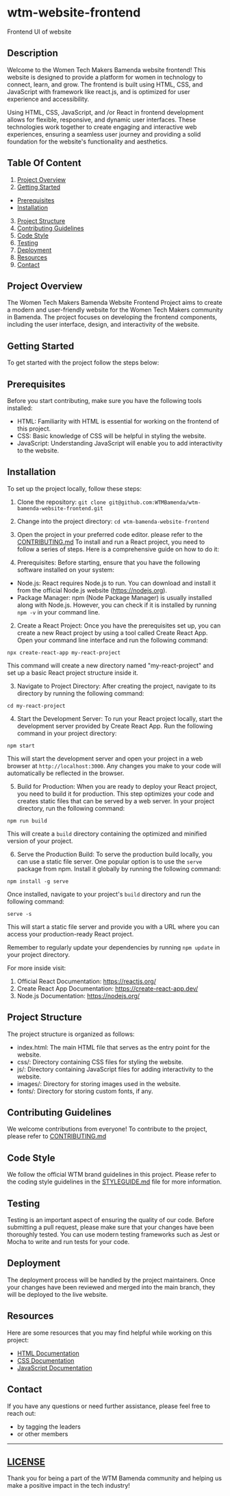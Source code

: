 # wtm-website-frontend
Frontend UI of website

Description 
------------

Welcome to the Women Tech Makers Bamenda website frontend! This website is designed to provide a platform for women in technology to connect, learn, and grow. The frontend is built using HTML, CSS, and JavaScript with framework like react.js, and is optimized for user experience and accessibility.

Using HTML, CSS, JavaScript, and /or React in frontend development allows for flexible, responsive, and dynamic user interfaces. These technologies work together to create engaging and interactive web experiences, ensuring a seamless user journey and providing a solid foundation for the website's functionality and aesthetics.


Table Of Content
-----------------

1. [Project Overview](#project-overview)
2. [Getting Started](#getting-started)
  - [Prerequisites](#prerequisites)
  - [Installation](#installation)
3. [Project Structure](#project-structure)
4. [Contributing Guidelines](#contributing-guidelines)
5. [Code Style](#code-style)
6. [Testing](#testing)
7. [Deployment](#deployment)
8. [Resources](#resources)
9. [Contact](#contact)
    

  ## Project Overview
The Women Tech Makers Bamenda Website Frontend Project aims to create a modern and user-friendly website for the Women Tech Makers community in Bamenda. The project focuses on developing the frontend components, including the user interface, design, and interactivity of the website.

## Getting Started
To get started with the project follow the steps below:
## Prerequisites
Before you start contributing, make sure you have the following tools installed:

- HTML: Familiarity with HTML is essential for working on the frontend of this project.
- CSS: Basic knowledge of CSS will be helpful in styling the website.
- JavaScript: Understanding JavaScript will enable you to add interactivity to the website.  
## Installation
To set up the project locally, follow these steps:
1. Clone the repository: `git clone git@github.com:WTMBamenda/wtm-bamenda-website-frontend.git`
2. Change into the project directory: `cd wtm-bamenda-website-frontend`
3. Open the project in your preferred code editor.
   please refer to the [CONTRIBUTING.md](CONTRIBUTING.md)
 To install and run a React project, you need to follow a series of steps. Here is a comprehensive guide on how to do it:
   
1. Prerequisites: Before starting, ensure that you have the following software installed on your system:
- Node.js: React requires Node.js to run. You can download and install it from the official Node.js website (https://nodejs.org).
- Package Manager: npm (Node Package Manager) is usually installed along with Node.js. However, you can check if it is installed by running `npm -v` in your command line.

2. Create a React Project: Once you have the prerequisites set up, you can create a new React project by using a tool called Create React App. Open your command line interface and run the following command:
```
npx create-react-app my-react-project
```
This command will create a new directory named "my-react-project" and set up a basic React project structure inside it.

3. Navigate to Project Directory: After creating the project, navigate to its directory by running the following command:
```
cd my-react-project
```

4. Start the Development Server: To run your React project locally, start the development server provided by Create React App. Run the following command in your project directory:
```
npm start
```
This will start the development server and open your project in a web browser at `http://localhost:3000`. Any changes you make to your code will automatically be reflected in the browser.

5. Build for Production: When you are ready to deploy your React project, you need to build it for production. This step optimizes your code and creates static files that can be served by a web server. In your project directory, run the following command:
```
npm run build
```
This will create a `build` directory containing the optimized and minified version of your project.

6. Serve the Production Build: To serve the production build locally, you can use a static file server. One popular option is to use the `serve` package from npm. Install it globally by running the following command:
```
npm install -g serve
```
Once installed, navigate to your project's `build` directory and run the following command:
```
serve -s
```
This will start a static file server and provide you with a URL where you can access your production-ready React project.

Remember to regularly update your dependencies by running `npm update` in your project directory.

For more inside visit:
1. Official React Documentation: https://reactjs.org/
2. Create React App Documentation: https://create-react-app.dev/
3. Node.js Documentation: https://nodejs.org/

  ## Project Structure
The project structure is organized as follows:
- index.html: The main HTML file that serves as the entry point for the website.
- css/: Directory containing CSS files for styling the website.
- js/: Directory containing JavaScript files for adding interactivity to the website.
- images/: Directory for storing images used in the website.
- fonts/: Directory for storing custom fonts, if any.

 ## Contributing Guidelines
We welcome contributions from everyone! To contribute to the project, please refer to [CONTRIBUTING.md](CONTRIBUTING.md)

 ##  Code Style
We follow the official WTM brand guidelines in this project. Please refer to the coding style guidelines in the [STYLEGUIDE.md](STYLEGUIDE.md) file for more information.

##  Testing
Testing is an important aspect of ensuring the quality of our code. Before submitting a pull request, please make sure that your changes have been thoroughly tested. You can use modern testing frameworks such as Jest or Mocha to write and run tests for your code.

## Deployment
The deployment process will be handled by the project maintainers. Once your changes have been reviewed and merged into the main branch, they will be deployed to the live website.

## Resources
Here are some resources that you may find helpful while working on this project:
- [HTML Documentation](https://developer.mozilla.org/en-US/docs/Web/HTML)
- [CSS Documentation](https://developer.mozilla.org/en-US/docs/Web/CSS)
- [JavaScript Documentation](https://developer.mozilla.org/en-US/docs/Web/JavaScript)
## Contact
If you have any questions or need further assistance, please feel free to reach out:
- by tagging the leaders
- or other members 

---

## [LICENSE](LICENSE)

Thank you for being a part of the WTM Bamenda community and helping us make a positive impact in the tech industry!
